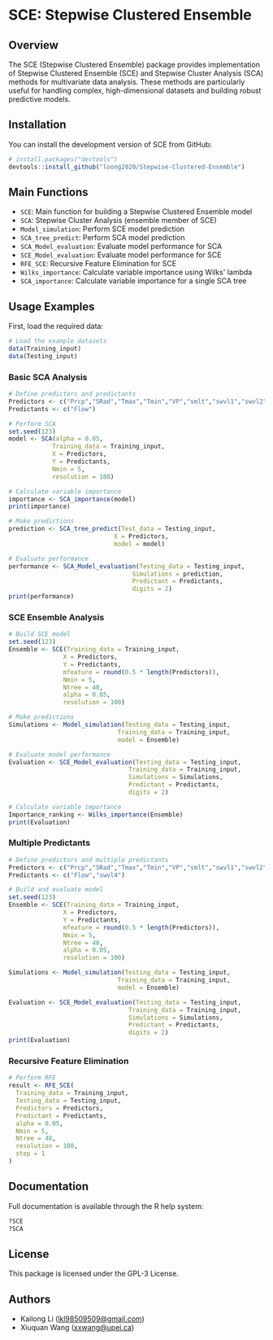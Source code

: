 # SCE: Stepwise Clustered Ensemble

## Overview

The SCE (Stepwise Clustered Ensemble) package provides implementation of Stepwise Clustered Ensemble (SCE) and Stepwise Cluster Analysis (SCA) methods for multivariate data analysis. These methods are particularly useful for handling complex, high-dimensional datasets and building robust predictive models.

## Installation

You can install the development version of SCE from GitHub:

```r
# install.packages("devtools")
devtools::install_github("loong2020/Stepwise-Clustered-Ensemble")
```

## Main Functions

- `SCE`: Main function for building a Stepwise Clustered Ensemble model
- `SCA`: Stepwise Cluster Analysis (ensemble member of SCE)
- `Model_simulation`: Perform SCE model prediction
- `SCA_tree_predict`: Perform SCA model prediction
- `SCA_Model_evaluation`: Evaluate model performance for SCA 
- `SCE_Model_evaluation`: Evaluate model performance for SCE
- `RFE_SCE`: Recursive Feature Elimination for SCE
- `Wilks_importance`: Calculate variable importance using Wilks' lambda
- `SCA_importance`: Calculate variable importance for a single SCA tree

## Usage Examples

First, load the required data:

```r
# Load the example datasets
data(Training_input)
data(Testing_input)
```

### Basic SCA Analysis
```r
# Define predictors and predictants
Predictors <- c("Prcp","SRad","Tmax","Tmin","VP","smlt","swvl1","swvl2","swvl3","swvl4")
Predictants <- c("Flow")

# Perform SCA
set.seed(123)
model <- SCA(alpha = 0.05, 
            Training_data = Training_input, 
            X = Predictors, 
            Y = Predictants, 
            Nmin = 5, 
            resolution = 100)

# Calculate variable importance
importance <- SCA_importance(model)
print(importance)

# Make predictions
prediction <- SCA_tree_predict(Test_data = Testing_input,
                             X = Predictors,
                             model = model)

# Evaluate performance
performance <- SCA_Model_evaluation(Testing_data = Testing_input,
                                  Simulations = prediction,
                                  Predictant = Predictants,
                                  digits = 2)
print(performance)
```

### SCE Ensemble Analysis
```r
# Build SCE model
set.seed(123)
Ensemble <- SCE(Training_data = Training_input,
               X = Predictors,
               Y = Predictants,
               mfeature = round(0.5 * length(Predictors)),
               Nmin = 5,
               Ntree = 40,
               alpha = 0.05,
               resolution = 100)

# Make predictions
Simulations <- Model_simulation(Testing_data = Testing_input,
                              Training_data = Training_input,
                              model = Ensemble)

# Evaluate model performance
Evaluation <- SCE_Model_evaluation(Testing_data = Testing_input,
                                 Training_data = Training_input,
                                 Simulations = Simulations,
                                 Predictant = Predictants,
                                 digits = 2)

# Calculate variable importance
Importance_ranking <- Wilks_importance(Ensemble)
print(Evaluation)
```

### Multiple Predictants
```r
# Define predictors and multiple predictants
Predictors <- c("Prcp","SRad","Tmax","Tmin","VP","smlt","swvl1","swvl2","swvl3")
Predictants <- c("Flow","swvl4")

# Build and evaluate model
set.seed(123)
Ensemble <- SCE(Training_data = Training_input,
               X = Predictors,
               Y = Predictants,
               mfeature = round(0.5 * length(Predictors)),
               Nmin = 5,
               Ntree = 40,
               alpha = 0.05,
               resolution = 100)

Simulations <- Model_simulation(Testing_data = Testing_input,
                              Training_data = Training_input,
                              model = Ensemble)

Evaluation <- SCE_Model_evaluation(Testing_data = Testing_input,
                                 Training_data = Training_input,
                                 Simulations = Simulations,
                                 Predictant = Predictants,
                                 digits = 2)
print(Evaluation)
```

### Recursive Feature Elimination
```r
# Perform RFE
result <- RFE_SCE(
  Training_data = Training_input,
  Testing_data = Testing_input,
  Predictors = Predictors,
  Predictant = Predictants,
  alpha = 0.05,
  Nmin = 5,
  Ntree = 48,
  resolution = 100,
  step = 1
)
```

## Documentation

Full documentation is available through the R help system:

```r
?SCE
?SCA
```

## License

This package is licensed under the GPL-3 License.

## Authors

- Kailong Li (lkl98509509@gmail.com) 
- Xiuquan Wang (xxwang@upei.ca)